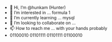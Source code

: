 - 👋 Hi, I’m @hunkam (Hunter)
- 👀 I’m interested in ... formula 1
- 🌱 I’m currently learning ... mysql
- 💞️ I’m looking to collaborate on ...
- 📫 How to reach me ... with your hands probably
- 01100010 01101111 01101111 01100010

<!---
hunkam/hunkam is a ✨ special ✨ repository because its `README.md` (this file) appears on your GitHub profile.
You can click the Preview link to take a look at your changes.
--->
